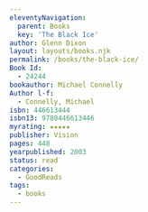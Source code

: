 ```yaml
---
eleventyNavigation:
  parent: Books
  key: 'The Black Ice'
author: Glenn Dixon
layout: layouts/books.njk
permalink: /books/the-black-ice/
Book Id:
  - 24244
bookauthor: Michael Connelly
Author l-f:
  - Connelly, Michael
isbn: 446613444
isbn13: 9780446613446
myrating: ★★★★★
publisher: Vision
pages: 448
yearpublished: 2003
status: read
categories:
  - GoodReads
tags:
  - books
---
```


